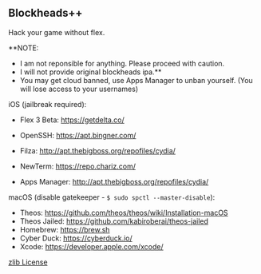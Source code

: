 ## Blockheads++
Hack your game without flex.

**NOTE: 
- I am not reponsible for anything. Please proceed with caution.
- I will not provide original blockheads ipa.**
- You may get cloud banned, use Apps Manager to unban yourself. (You will lose access to your usernames)

iOS (jailbreak required):

- Flex 3 Beta: https://getdelta.co/
- OpenSSH: https://apt.bingner.com/
- Filza: http://apt.thebigboss.org/repofiles/cydia/
- NewTerm: https://repo.chariz.com/

- Apps Manager: http://apt.thebigboss.org/repofiles/cydia/

macOS (disable gatekeeper - `$ sudo spctl --master-disable`):

- Theos: https://github.com/theos/theos/wiki/Installation-macOS
- Theos Jailed: https://github.com/kabiroberai/theos-jailed
- Homebrew: https://brew.sh
- Cyber Duck: https://cyberduck.io/
- Xcode: https://developer.apple.com/xcode/



[zlib License](./LICENSE)
